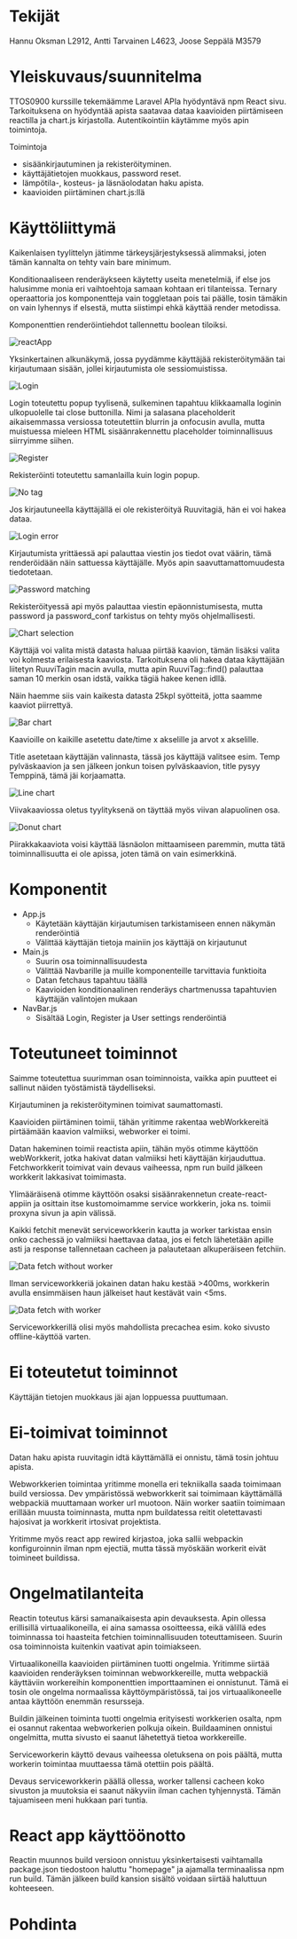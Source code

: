 # Tekijät

Hannu Oksman L2912, Antti Tarvainen L4623, Joose Seppälä M3579

# Yleiskuvaus/suunnitelma

TTOS0900 kurssille tekemäämme Laravel APIa hyödyntävä npm React sivu. Tarkoituksena on hyödyntää apista saatavaa dataa kaavioiden piirtämiseen reactilla ja chart.js kirjastolla. Autentikointiin käytämme myös apin toimintoja.

Toimintoja 
* sisäänkirjautuminen ja rekisteröityminen.
* käyttäjätietojen muokkaus, password reset.
* lämpötila-, kosteus- ja läsnäolodatan haku apista.
* kaavioiden piirtäminen chart.js:llä

# Käyttöliittymä

Kaikenlaisen tyylittelyn jätimme tärkeysjärjestyksessä alimmaksi, joten tämän kannalta on tehty vain bare minimum.

Konditionaaliseen renderäykseen käytetty useita menetelmiä, if else jos halusimme monia eri vaihtoehtoja samaan kohtaan eri tilanteissa. Ternary operaattoria jos komponentteja vain toggletaan pois tai päälle, tosin tämäkin on vain lyhennys if elsestä, mutta siistimpi ehkä käyttää render metodissa.

Komponenttien renderöintiehdot tallennettu boolean tiloiksi.

![reactApp](/images/ui.PNG)

Yksinkertainen alkunäkymä, jossa pyydämme käyttäjää rekisteröitymään tai kirjautumaan sisään, jollei kirjautumista ole sessiomuistissa.

![Login](/images/login.PNG)

Login toteutettu popup tyylisenä, sulkeminen tapahtuu klikkaamalla loginin ulkopuolelle tai close buttonilla. Nimi ja salasana placeholderit aikaisemmassa versiossa toteutettiin blurrin ja onfocusin avulla, mutta muistuessa mieleen HTML sisäänrakennettu placeholder toiminnallisuus siirryimme siihen.

![Register](/images/register.PNG)

Rekisteröinti toteutettu samanlailla kuin login popup.

![No tag](/images/notag.PNG)

Jos kirjautuneella käyttäjällä ei ole rekisteröityä Ruuvitagiä, hän ei voi hakea dataa.

![Login error](/images/loginerror.PNG)

Kirjautumista yrittäessä api palauttaa viestin jos tiedot ovat väärin, tämä renderöidään näin sattuessa käyttäjälle. Myös apin saavuttamattomuudesta tiedotetaan.

![Password matching](/images/passmatch.PNG)

Rekisteröityessä api myös palauttaa viestin epäonnistumisesta, mutta password ja password_conf tarkistus on tehty myös ohjelmallisesti.

![Chart selection](/images/chartchoice.PNG)

Käyttäjä voi valita mistä datasta haluaa piirtää kaavion, tämän lisäksi valita voi kolmesta erilaisesta kaaviosta. Tarkoituksena oli hakea dataa käyttäjään liitetyn RuuviTagin macin avulla, mutta apin RuuviTag::find() palauttaa saman 10 merkin osan idstä, vaikka tägiä hakee kenen idllä.

Näin haemme siis vain kaikesta datasta 25kpl syötteitä, jotta saamme kaaviot piirrettyä.

![Bar chart](/images/bar.PNG)

Kaavioille on kaikille asetettu date/time x akselille ja arvot x akselille.

Title asetetaan käyttäjän valinnasta, tässä jos käyttäjä valitsee esim. Temp pylväskaavion ja sen jälkeen jonkun toisen pylväskaavion, title pysyy Temppinä, tämä jäi korjaamatta.

![Line chart](/images/line.PNG)

Viivakaaviossa oletus tyylityksenä on täyttää myös viivan alapuolinen osa.

![Donut chart](/images/donut.PNG)

Piirakkakaaviota voisi käyttää läsnäolon mittaamiseen paremmin, mutta tätä toiminnallisuutta ei ole apissa, joten tämä on vain esimerkkinä.

# Komponentit

* App.js
  * Käytetään käyttäjän kirjautumisen tarkistamiseen ennen näkymän renderöintiä
  * Välittää käyttäjän tietoja mainiin jos käyttäjä on kirjautunut
* Main.js
  * Suurin osa toiminnallisuudesta
  * Välittää Navbarille ja muille komponenteille tarvittavia funktioita
  * Datan fetchaus tapahtuu täällä
  * Kaavioiden konditionaalinen renderäys chartmenussa tapahtuvien käyttäjän valintojen mukaan
* NavBar.js
  * Sisältää Login, Register ja User settings renderöintiä

# Toteutuneet toiminnot

Saimme toteutettua suurimman osan toiminnoista, vaikka apin puutteet ei sallinut näiden työstämistä täydelliseksi.

Kirjautuminen ja rekisteröityminen toimivat saumattomasti.

Kaavioiden piirtäminen toimii, tähän yritimme rakentaa webWorkkereitä pirtäämään kaavion valmiiksi, webworker ei toimi.

Datan hakeminen toimii reactista apiin, tähän myös otimme käyttöön webWorkkerit, jotka hakivat datan valmiiksi heti käyttäjän kirjauduttua. Fetchworkkerit toimivat vain devaus vaiheessa, npm run build jälkeen workkerit lakkasivat toimimasta.

Ylimääräisenä otimme käyttöön osaksi sisäänrakennetun create-react-appiin ja osittain itse kustomoimamme service workkerin, joka ns. toimii proxyna sivun ja apin välissä.

Kaikki fetchit menevät serviceworkkerin kautta ja worker tarkistaa ensin onko cachessä jo valmiiksi haettavaa dataa, jos ei fetch lähetetään apille asti ja response tallennetaan cacheen ja palautetaan alkuperäiseen fetchiin.

![Data fetch without worker](/images/datafetch1.PNG)

Ilman serviceworkkeriä jokainen datan haku kestää >400ms, workkerin avulla ensimmäisen haun jälkeiset haut kestävät vain <5ms.

![Data fetch with worker](/images/datafetch2.PNG)

Serviceworkkerillä olisi myös mahdollista precachea esim. koko sivusto offline-käyttöä varten.

# Ei toteutetut toiminnot

Käyttäjän tietojen muokkaus jäi ajan loppuessa puuttumaan.

# Ei-toimivat toiminnot

Datan haku apista ruuvitagin idtä käyttämällä ei onnistu, tämä tosin johtuu apista.

Webworkkerien toimintaa yritimme monella eri tekniikalla saada toimimaan build versiossa. Dev ympäristössä webworkkerit sai toimimaan käyttämällä webpackiä muuttamaan worker url muotoon. Näin worker saatiin toimimaan erillään muusta toiminnasta, mutta npm buildatessa reitit oletettavasti hajosivat ja workkerit irtosivat projektista.

Yritimme myös react app rewired kirjastoa, joka sallii webpackin konfiguroinnin ilman npm ejectiä, mutta tässä myöskään workerit eivät toimineet buildissa.

# Ongelmatilanteita

Reactin toteutus kärsi samanaikaisesta apin devauksesta. Apin ollessa erillisillä virtuaalikoneilla, ei aina samassa osoitteessa, eikä välillä edes toiminnassa toi haasteita fetchien toiminnallisuuden toteuttamiseen. Suurin osa toiminnoista kuitenkin vaativat apin toimiakseen.

Virtuaalikoneilla kaavioiden piirtäminen tuotti ongelmia. Yritimme siirtää kaavioiden renderäyksen toiminnan webworkkereille, mutta webpackiä käyttäviin workereihin komponenttien importtaaminen ei onnistunut. Tämä ei tosin ole ongelma normaalissa käyttöympäristössä, tai jos virtuaalikoneelle antaa käyttöön enemmän resursseja.

Buildin jälkeinen toiminta tuotti ongelmia erityisesti workkerien osalta, npm ei osannut rakentaa webworkerien polkuja oikein. Buildaaminen onnistui ongelmitta, mutta sivusto ei saanut lähetettyä tietoa workkereille.

Serviceworkerin käyttö devaus vaiheessa oletuksena on pois päältä, mutta workerin toimintaa muuttaessa tämä otettiin pois päältä.

Devaus serviceworkkerin päällä ollessa, worker tallensi cacheen koko sivuston ja muutoksia ei saanut näkyviin ilman cachen tyhjennystä. Tämän tajuamiseen meni hukkaan pari tuntia.

# React app käyttöönotto

Reactin muunnos build versioon onnistuu yksinkertaisesti vaihtamalla package.json tiedostoon haluttu "homepage" ja ajamalla terminaalissa npm run build. Tämän jälkeen build kansion sisältö voidaan siirtää haluttuun kohteeseen.

# Pohdinta





